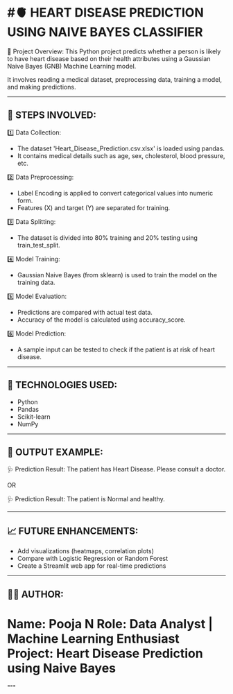 #🫀 HEART DISEASE PREDICTION USING NAIVE BAYES CLASSIFIER
===========================================================

📘 Project Overview:
This Python project predicts whether a person is likely to have 
heart disease based on their health attributes using a 
Gaussian Naive Bayes (GNB) Machine Learning model.

It involves reading a medical dataset, preprocessing data, 
training a model, and making predictions.

-----------------------------------------------------------
🧠 STEPS INVOLVED:
-----------------------------------------------------------

1️⃣ Data Collection:
   - The dataset 'Heart_Disease_Prediction.csv.xlsx' is loaded using pandas.
   - It contains medical details such as age, sex, cholesterol, blood pressure, etc.

2️⃣ Data Preprocessing:
   - Label Encoding is applied to convert categorical values into numeric form.
   - Features (X) and target (Y) are separated for training.

3️⃣ Data Splitting:
   - The dataset is divided into 80% training and 20% testing using train_test_split.

4️⃣ Model Training:
   - Gaussian Naive Bayes (from sklearn) is used to train the model on the training data.

5️⃣ Model Evaluation:
   - Predictions are compared with actual test data.
   - Accuracy of the model is calculated using accuracy_score.

6️⃣ Model Prediction:
   - A sample input can be tested to check if the patient is at risk of heart disease.

-----------------------------------------------------------
🧩 TECHNOLOGIES USED:
-----------------------------------------------------------
   - Python
   - Pandas
   - Scikit-learn
   - NumPy

-----------------------------------------------------------
🎯 OUTPUT EXAMPLE:
-----------------------------------------------------------
🩺 Prediction Result:
The patient has Heart Disease. Please consult a doctor.

OR

🩺 Prediction Result:
The patient is Normal and healthy.

-----------------------------------------------------------
📈 FUTURE ENHANCEMENTS:
-----------------------------------------------------------
   - Add visualizations (heatmaps, correlation plots)
   - Compare with Logistic Regression or Random Forest
   - Create a Streamlit web app for real-time predictions

-----------------------------------------------------------
👩‍💻 AUTHOR:
-----------------------------------------------------------
   Name: Pooja N
   Role: Data Analyst | Machine Learning Enthusiast
   Project: Heart Disease Prediction using Naive Bayes
===========================================================
"""

